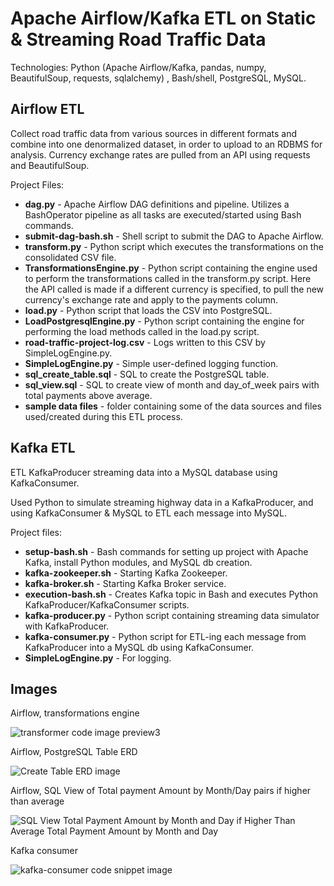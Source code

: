 # Apache Airflow/Kafka ETL on Static & Streaming Road Traffic Data

Technologies: Python (Apache Airflow/Kafka, pandas, numpy, BeautifulSoup, requests, sqlalchemy) , Bash/shell, PostgreSQL, MySQL.

## Airflow ETL
Collect road traffic data from various sources in different formats and combine into one denormalized dataset, in order to upload to an RDBMS for analysis. Currency exchange rates are pulled from an API using requests and BeautifulSoup.

Project Files:
* __dag.py__ - Apache Airflow DAG definitions and pipeline. Utilizes a BashOperator pipeline as all tasks are executed/started using Bash commands.
* __submit-dag-bash.sh__ - Shell script to submit the DAG to Apache Airflow.
* __transform.py__ - Python script which executes the transformations on the consolidated CSV file.
* __TransformationsEngine.py__ - Python script containing the engine used to perform the transformations called in the transform.py script. Here the API called is made if a different currency is specified, to pull the new currency's exchange rate and apply to the payments column.
* __load.py__ - Python script that loads the CSV into PostgreSQL.
* __LoadPostgresqlEngine.py__ - Python script containing the engine for performing the load methods called in the load.py script.
* __road-traffic-project-log.csv__ - Logs written to this CSV by SimpleLogEngine.py.
* __SimpleLogEngine.py__ - Simple user-defined logging function.
* __sql_create_table.sql__ - SQL to create the PostgreSQL table.
* __sql_view.sql__ - SQL to create view of month and day_of_week pairs with total payments above average.
* __sample data files__ - folder containing some of the data sources and files used/created during this ETL process.

## Kafka ETL
ETL KafkaProducer streaming data into a MySQL database using KafkaConsumer.

Used Python to simulate streaming highway data in a KafkaProducer, and using KafkaConsumer & MySQL to ETL each message into MySQL.

Project files:
* __setup-bash.sh__ - Bash commands for setting up project with Apache Kafka, install Python modules, and MySQL db creation.
* __kafka-zookeeper.sh__ - Starting Kafka Zookeeper.
* __kafka-broker.sh__ - Starting Kafka Broker service.
* __execution-bash.sh__ - Creates Kafka topic in Bash and executes Python KafkaProducer/KafkaConsumer scripts.
* __kafka-producer.py__ - Python script containing streaming data simulator with KafkaProducer.
* __kafka-consumer.py__ - Python script for ETL-ing each message from KafkaProducer into a MySQL db using KafkaConsumer.
* __SimpleLogEngine.py__ - For logging.

## Images
Airflow, transformations engine

![transformer code image preview3](https://user-images.githubusercontent.com/88465305/173453602-db527a11-0e7c-40cc-9cf3-2d6cacaf8caf.PNG)

Airflow, PostgreSQL Table ERD

![Create Table ERD image](https://user-images.githubusercontent.com/88465305/173453394-7b0b7dd2-c8c0-4ffb-a8bc-a598931cd3d5.PNG)

Airflow, SQL View of Total payment Amount by Month/Day pairs if higher than average

![SQL View Total Payment Amount by Month and Day if Higher Than Average Total Payment Amount by Month and Day](https://user-images.githubusercontent.com/88465305/173453513-5fb8b292-aa85-4fa6-8538-8338d119eec4.PNG)

Kafka consumer

![kafka-consumer code snippet image](https://user-images.githubusercontent.com/88465305/173453728-280afd15-6a2a-4a86-bd5c-1645e3f62a03.PNG)
